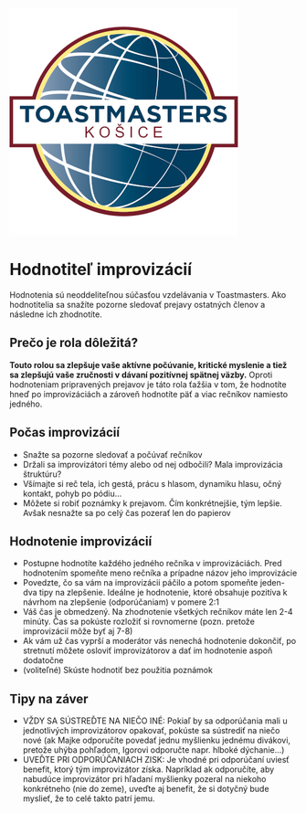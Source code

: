 ![alt text][logo]

# Hodnotiteľ improvizácií
Hodnotenia sú neoddeliteľnou súčasťou vzdelávania v Toastmasters. Ako hodnotitelia sa snažíte pozorne sledovať prejavy ostatných členov a následne ich zhodnotíte.

## Prečo je rola dôležitá?
**Touto rolou sa zlepšuje vaše aktívne počúvanie, kritické myslenie a tiež sa zlepšujú vaše zručnosti v dávaní pozitívnej spätnej väzby.** Oproti hodnoteniam pripravených prejavov je táto rola ťažšia v tom, že hodnotíte hneď po improvizáciách a zároveň hodnotíte päť a viac rečníkov namiesto jedného.

## Počas improvizácií
- Snažte sa pozorne sledovať a počúvať rečníkov
- Držali sa improvizátori témy alebo od nej odbočili? Mala improvizácia štruktúru?
- Všímajte si reč tela, ich gestá, prácu s hlasom, dynamiku hlasu, očný kontakt, pohyb po pódiu...
- Môžete si robiť poznámky k prejavom. Čím konkrétnejšie, tým lepšie. Avšak nesnažte sa po celý čas pozerať len do papierov

## Hodnotenie improvizácií
- Postupne hodnotíte každého jedného rečníka v improvizáciách. Pred hodnotením spomeňte meno rečníka a prípadne názov jeho improvizácie
- Povedzte, čo sa vám na improvizácii páčilo a potom spomeňte jeden-dva tipy na zlepšenie. Ideálne je hodnotenie, ktoré obsahuje pozitíva k návrhom na zlepšenie (odporúčaniam) v pomere 2:1
- Váš čas je obmedzený. Na zhodnotenie všetkých rečníkov máte len 2-4 minúty. Čas sa pokúste rozložiť si rovnomerne (pozn. pretože improvizácií môže byť aj 7-8)
- Ak vám už čas vyprší a moderátor vás nenechá hodnotenie dokončiť, po stretnutí môžete osloviť improvizátorov a dať im hodnotenie aspoň dodatočne
- (voliteľné) Skúste hodnotiť bez použitia poznámok

## Tipy na záver
- VŽDY SA SÚSTREĎTE NA NIEČO INÉ: Pokiaľ by sa odporúčania mali u jednotlivých improvizátorov opakovať, pokúste sa sústrediť na niečo nové (ak Majke odporučíte povedať jednu myšlienku jednému divákovi, pretože uhýba pohľadom, Igorovi odporučte napr. hlboké dýchanie...)
- UVEĎTE PRI ODPORÚČANIACH ZISK: Je vhodné pri odporúčaní uviesť benefit, ktorý tým improvizátor získa. Napríklad ak odporučíte, aby nabudúce improvizátor pri hľadaní myšlienky pozeral na niekoho konkrétneho (nie do zeme), uveďte aj benefit, že si dotyčný bude myslieť, že to celé takto patrí jemu.

[logo]: https://github.com/toastmasters-kosice/graficke-podklady/raw/master/Log%C3%A1/%C5%A0tandardn%C3%A9%20zmen%C5%A1en%C3%A9%20logo%20TMKE.png "Logo Toastmasters Košice"

